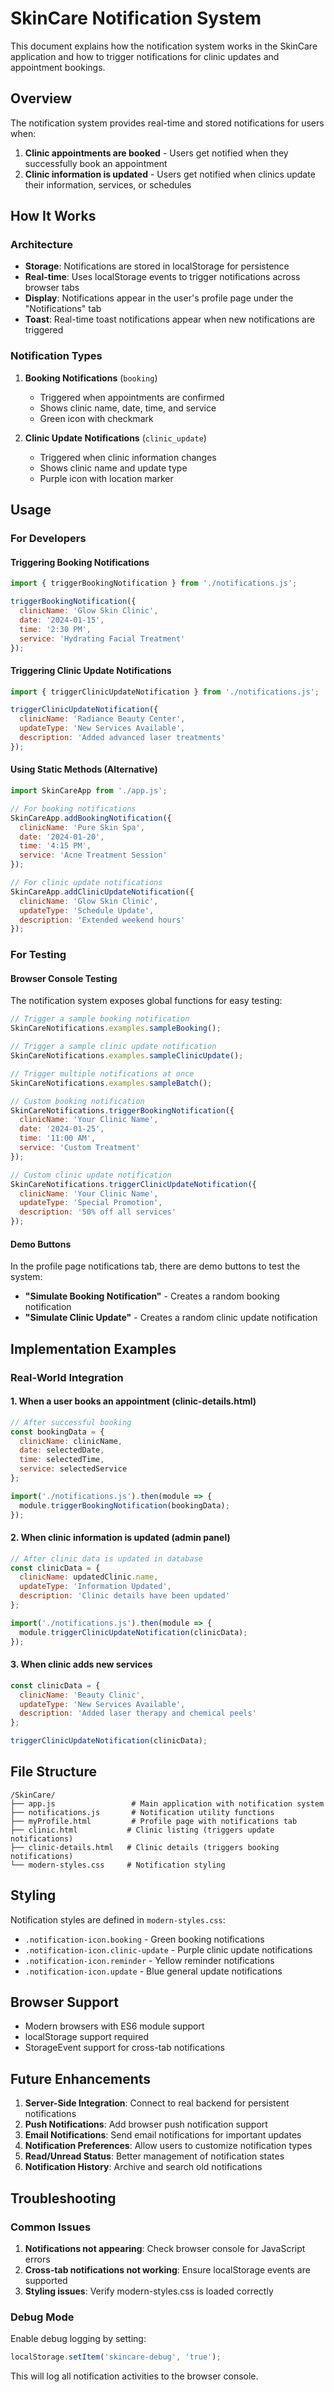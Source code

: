 # SkinCare Notification System

This document explains how the notification system works in the SkinCare application and how to trigger notifications for clinic updates and appointment bookings.

## Overview

The notification system provides real-time and stored notifications for users when:
1. **Clinic appointments are booked** - Users get notified when they successfully book an appointment
2. **Clinic information is updated** - Users get notified when clinics update their information, services, or schedules

## How It Works

### Architecture
- **Storage**: Notifications are stored in localStorage for persistence
- **Real-time**: Uses localStorage events to trigger notifications across browser tabs
- **Display**: Notifications appear in the user's profile page under the "Notifications" tab
- **Toast**: Real-time toast notifications appear when new notifications are triggered

### Notification Types
1. **Booking Notifications** (`booking`)
   - Triggered when appointments are confirmed
   - Shows clinic name, date, time, and service
   - Green icon with checkmark

2. **Clinic Update Notifications** (`clinic_update`)
   - Triggered when clinic information changes
   - Shows clinic name and update type
   - Purple icon with location marker

## Usage

### For Developers

#### Triggering Booking Notifications
```javascript
import { triggerBookingNotification } from './notifications.js';

triggerBookingNotification({
  clinicName: 'Glow Skin Clinic',
  date: '2024-01-15',
  time: '2:30 PM',
  service: 'Hydrating Facial Treatment'
});
```

#### Triggering Clinic Update Notifications
```javascript
import { triggerClinicUpdateNotification } from './notifications.js';

triggerClinicUpdateNotification({
  clinicName: 'Radiance Beauty Center',
  updateType: 'New Services Available',
  description: 'Added advanced laser treatments'
});
```

#### Using Static Methods (Alternative)
```javascript
import SkinCareApp from './app.js';

// For booking notifications
SkinCareApp.addBookingNotification({
  clinicName: 'Pure Skin Spa',
  date: '2024-01-20',
  time: '4:15 PM',
  service: 'Acne Treatment Session'
});

// For clinic update notifications
SkinCareApp.addClinicUpdateNotification({
  clinicName: 'Glow Skin Clinic',
  updateType: 'Schedule Update',
  description: 'Extended weekend hours'
});
```

### For Testing

#### Browser Console Testing
The notification system exposes global functions for easy testing:

```javascript
// Trigger a sample booking notification
SkinCareNotifications.examples.sampleBooking();

// Trigger a sample clinic update notification
SkinCareNotifications.examples.sampleClinicUpdate();

// Trigger multiple notifications at once
SkinCareNotifications.examples.sampleBatch();

// Custom booking notification
SkinCareNotifications.triggerBookingNotification({
  clinicName: 'Your Clinic Name',
  date: '2024-01-25',
  time: '11:00 AM',
  service: 'Custom Treatment'
});

// Custom clinic update notification
SkinCareNotifications.triggerClinicUpdateNotification({
  clinicName: 'Your Clinic Name',
  updateType: 'Special Promotion',
  description: '50% off all services'
});
```

#### Demo Buttons
In the profile page notifications tab, there are demo buttons to test the system:
- **"Simulate Booking Notification"** - Creates a random booking notification
- **"Simulate Clinic Update"** - Creates a random clinic update notification

## Implementation Examples

### Real-World Integration

#### 1. When a user books an appointment (clinic-details.html)
```javascript
// After successful booking
const bookingData = {
  clinicName: clinicName,
  date: selectedDate,
  time: selectedTime,
  service: selectedService
};

import('./notifications.js').then(module => {
  module.triggerBookingNotification(bookingData);
});
```

#### 2. When clinic information is updated (admin panel)
```javascript
// After clinic data is updated in database
const clinicData = {
  clinicName: updatedClinic.name,
  updateType: 'Information Updated',
  description: 'Clinic details have been updated'
};

import('./notifications.js').then(module => {
  module.triggerClinicUpdateNotification(clinicData);
});
```

#### 3. When clinic adds new services
```javascript
const clinicData = {
  clinicName: 'Beauty Clinic',
  updateType: 'New Services Available',
  description: 'Added laser therapy and chemical peels'
};

triggerClinicUpdateNotification(clinicData);
```

## File Structure

```
/SkinCare/
├── app.js                 # Main application with notification system
├── notifications.js       # Notification utility functions
├── myProfile.html         # Profile page with notifications tab
├── clinic.html           # Clinic listing (triggers update notifications)
├── clinic-details.html   # Clinic details (triggers booking notifications)
└── modern-styles.css     # Notification styling
```

## Styling

Notification styles are defined in `modern-styles.css`:
- `.notification-icon.booking` - Green booking notifications
- `.notification-icon.clinic-update` - Purple clinic update notifications
- `.notification-icon.reminder` - Yellow reminder notifications
- `.notification-icon.update` - Blue general update notifications

## Browser Support

- Modern browsers with ES6 module support
- localStorage support required
- StorageEvent support for cross-tab notifications

## Future Enhancements

1. **Server-Side Integration**: Connect to real backend for persistent notifications
2. **Push Notifications**: Add browser push notification support
3. **Email Notifications**: Send email notifications for important updates
4. **Notification Preferences**: Allow users to customize notification types
5. **Read/Unread Status**: Better management of notification states
6. **Notification History**: Archive and search old notifications

## Troubleshooting

### Common Issues

1. **Notifications not appearing**: Check browser console for JavaScript errors
2. **Cross-tab notifications not working**: Ensure localStorage events are supported
3. **Styling issues**: Verify modern-styles.css is loaded correctly

### Debug Mode
Enable debug logging by setting:
```javascript
localStorage.setItem('skincare-debug', 'true');
```

This will log all notification activities to the browser console.